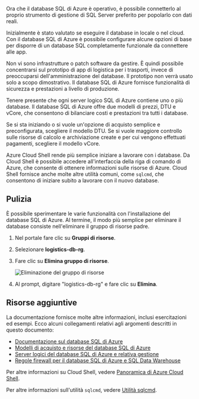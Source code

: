 Ora che il database SQL di Azure è operativo, è possibile connetterlo al proprio strumento di gestione di SQL Server preferito per popolarlo con dati reali.

Inizialmente è stato valutato se eseguire il database in locale o nel cloud. Con il database SQL di Azure è possibile configurare alcune opzioni di base per disporre di un database SQL completamente funzionale da connettere alle app.

Non vi sono infrastrutture o patch software da gestire. È quindi possibile concentrarsi sul prototipo di app di logistica per i trasporti, invece di preoccuparsi dell'amministrazione del database. Il prototipo non verrà usato solo a scopo dimostrativo. Il database SQL di Azure fornisce funzionalità di sicurezza e prestazioni a livello di produzione.

Tenere presente che ogni server logico SQL di Azure contiene uno o più database. Il database SQL di Azure offre due modelli di prezzi, DTU e vCore, che consentono di bilanciare costi e prestazioni tra tutti i database.

Se si sta iniziando o si vuole un'opzione di acquisto semplice e preconfigurata, scegliere il modello DTU. Se si vuole maggiore controllo sulle risorse di calcolo e archiviazione create e per cui vengono effettuati pagamenti, scegliere il modello vCore.

Azure Cloud Shell rende più semplice iniziare a lavorare con i database. Da Cloud Shell è possibile accedere all'interfaccia della riga di comando di Azure, che consente di ottenere informazioni sulle risorse di Azure. Cloud Shell fornisce anche molte altre utilità comuni, come `sqlcmd`, che consentono di iniziare subito a lavorare con il nuovo database.

## <a name="cleanup"></a>Pulizia

È possibile sperimentare le varie funzionalità con l'installazione del database SQL di Azure. Al termine, il modo più semplice per eliminare il database consiste nell'eliminare il gruppo di risorse padre.

1. Nel portale fare clic su **Gruppi di risorse**.

1. Selezionare **logistics-db-rg**.

1. Fare clic su **Elimina gruppo di risorse**.

    ![Eliminazione del gruppo di risorse](../media-draft/delete-rg.png)

1. Al prompt, digitare "logistics-db-rg" e fare clic su **Elimina**.

## <a name="additional-resources"></a>Risorse aggiuntive

La documentazione fornisce molte altre informazioni, inclusi esercitazioni ed esempi. Ecco alcuni collegamenti relativi agli argomenti descritti in questo documento:

- [Documentazione sul database SQL di Azure](https://docs.microsoft.com/azure/sql-database/)
- [Modelli di acquisto e risorse del database SQL di Azure](https://docs.microsoft.com/azure/sql-database/sql-database-service-tiers)
- [Server logici del database SQL di Azure e relativa gestione](https://docs.microsoft.com/azure/sql-database/sql-database-logical-servers)
- [Regole firewall per il database SQL di Azure e SQL Data Warehouse](https://docs.microsoft.com/azure/sql-database/sql-database-firewall-configure)

Per altre informazioni su Cloud Shell, vedere [Panoramica di Azure Cloud Shell](https://docs.microsoft.com/azure/cloud-shell/overview).

Per altre informazioni sull'utilità `sqlcmd`, vedere [Utilità sqlcmd](https://docs.microsoft.com/sql/tools/sqlcmd-utility?view=sql-server-2017).
